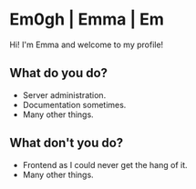 # Em0gh | Emma | Em
Hi! I'm Emma and welcome to my profile!

## What do you do?
* Server administration.
* Documentation sometimes.
* Many other things.

## What don't you do?
* Frontend as I could never get the hang of it.
* Many other things.